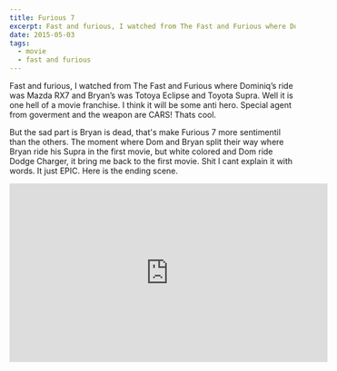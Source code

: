 ```yaml
---
title: Furious 7
excerpt: Fast and furious, I watched from The Fast and Furious where Dominiq’s ride was Mazda RX7 and Bryan’s was Totoya Eclipse and Toyota Supra. Well it is one hell of a movie franchise. I think it will be some anti hero. Special agent from goverment and the weapon are CARS! Thats cool.
date: 2015-05-03
tags:
  - movie
  - fast and furious
---
```

Fast and furious, I watched from The Fast and Furious where Dominiq’s ride was Mazda RX7 and Bryan’s was Totoya Eclipse and Toyota Supra. Well it is one hell of a movie franchise. I think it will be some anti hero. Special agent from goverment and the weapon are CARS! Thats cool.

But the sad part is Bryan is dead, that's make Furious 7 more sentimentil than the others. The moment where Dom and Bryan split their way where Bryan ride his Supra in the first movie, but white colored and Dom ride Dodge Charger, it bring me back to the first movie. Shit I cant explain it with words. It just EPIC. Here is the ending scene.

<iframe width="560" height="315" src="https://www.youtube-nocookie.com/embed/7cPMriE8fKU" frameborder="0" allow="accelerometer; autoplay; encrypted-media; gyroscope; picture-in-picture" allowfullscreen></iframe>
